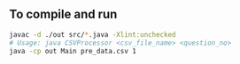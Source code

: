 ## To compile and run

```bash
javac -d ./out src/*.java -Xlint:unchecked
# Usage: java CSVProcessor <csv_file_name> <question_no>
java -cp out Main pre_data.csv 1
```